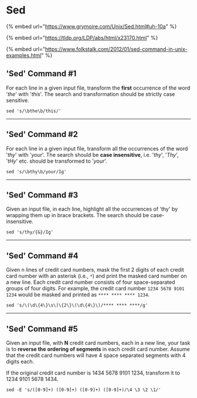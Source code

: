 # Sed

{% embed url="https://www.grymoire.com/Unix/Sed.html#uh-10a" %}

{% embed url="https://tldp.org/LDP/abs/html/x23170.html" %}

{% embed url="https://www.folkstalk.com/2012/01/sed-command-in-unix-examples.html" %}

## 'Sed' Command #1

For each line in a given input file, transform the **first** occurrence of the word '_the_' with '_this_'. The search and transformation should be strictly case sensitive.

```shell
sed 's/\bthe\b/this/'
```

***

## 'Sed' Command #2

For each line in a given input file, transform all the occurrences of the word '_thy_' with '_your_'. The search should be **case insensitive**, i.e. '_thy_', '_Thy_', '_tHy_' etc. should be transformed to '_your_'.

```shell
sed 's/\bthy\b/your/Ig'
```

***

## 'Sed' Command #3

Given an input file, in each line, highlight all the occurrences of 'thy' by wrapping them up in brace brackets. The search should be case-insensitive.

```shell
sed 's/thy/{&}/Ig'
```

***

## 'Sed' Command #4

Given n lines of credit card numbers, mask the first 2 digits of each credit card number with an asterisk (i.e., `*`) and print the masked card number on a new line. Each credit card number consists of four space-separated groups of four digits. For example, the credit card number `1234 5678 9101 1234` would be masked and printed as `**** **** **** 1234`.

```shell
sed 's/\(\d\{4\}\s\)\{2\}\(\d\{4\}\)/**** **** ****/g'
```

***

## 'Sed' Command #5

Given an input file, with **N** credit card numbers, each in a new line, your task is to **reverse the ordering of segments** in each credit card number. Assume that the credit card numbers will have 4 space separated segments with 4 digits each.

If the original credit card number is 1434 5678 9101 1234, transform it to 1234 9101 5678 1434.

```shell
sed -E 's/([0-9]+) ([0-9]+) ([0-9]+) ([0-9]+)/\4 \3 \2 \1/' 
```
